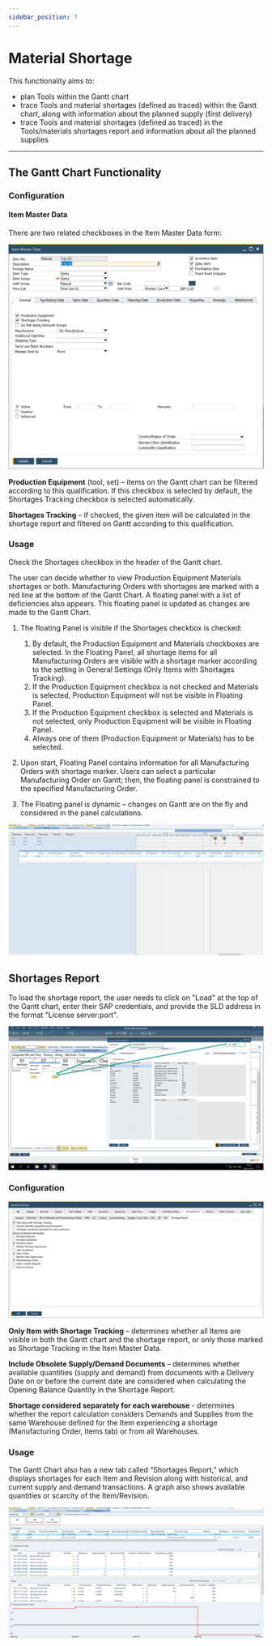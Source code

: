 ```yaml
---
sidebar_position: 7
---
```


# Material Shortage

This functionality aims to:

- plan Tools within the Gantt chart
- trace Tools and material shortages (defined as traced) within the Gantt chart, along with information about the planned supply (first delivery)
- trace Tools and material shortages (defined as traced) in the Tools/materials shortages report and information about all the planned supplies

---

## The Gantt Chart Functionality

### Configuration

#### Item Master Data

There are two related checkboxes in the Item Master Data form:

![Material shortage Item Master Data](./media/material-shortage/material-shortage-item-master-data.webp)

**Production Equipment** (tool, set) – items on the Gantt chart can be filtered according to this qualification. If this checkbox is selected by default, the Shortages Tracking checkbox is selected automatically.

**Shortages Tracking** – if checked, the given item will be calculated in the shortage report and filtered on Gantt according to this qualification.

### Usage

Check the Shortages checkbox in the header of the Gantt chart.

The user can decide whether to view Production Equipment Materials shortages or both. Manufacturing Orders with shortages are marked with a red line at the bottom of the Gantt Chart. A floating panel with a list of deficiencies also appears. This floating panel is updated as changes are made to the Gantt Chart.

1. The floating Panel is visible if the Shortages checkbox is checked:

    1. By default, the Production Equipment and Materials checkboxes are selected. In the Floating Panel, all shortage items for all Manufacturing Orders are visible with a shortage marker according to the setting in General Settings (Only Items with Shortages Tracking).
    2. If the Production Equipment checkbox is not checked and Materials is selected, Production Equipment will not be visible in Floating Panel.
    3. If the Production Equipment checkbox is selected and Materials is not selected, only Production Equipment will be visible in Floating Panel.
    4. Always one of them (Production Equipment or Materials) has to be selected.
2. Upon start, Floating Panel contains information for all Manufacturing Orders with shortage marker. Users can select a particular Manufacturing Order on Gantt; then, the floating panel is constrained to the specified Manufacturing Order.
3. The Floating panel is dynamic – changes on Gantt are on the fly and considered in the panel calculations.

![Material Shortages Floating Panel](./media/material-shortage/material-shartages-floating-panel.webp)

## Shortages Report

To load the shortage report, the user needs to click on "Load" at the top of the Gantt chart, enter their SAP credentials, and provide the SLD address in the format "License server:port".

![Shortage Report](./media/material-shortage/shortage-report.png)

### Configuration

![General Settings Shortage Report](./media/material-shortage/general-settings-shortage-report.webp)

**Only Item with Shortage Tracking** – determines whether all Items are visible in both the Gantt chart and the shortage report, or only those marked as Shortage Tracking in the Item Master Data.

**Include Obsolete Supply/Demand Documents** – determines whether available quantities (supply and demand) from documents with a Delivery Date on or before the current date are considered when calculating the Opening Balance Quantity in the Shortage Report.

**Shortage considered separately for each warehouse** - determines whether the report calculation considers Demands and Supplies from the same Warehouse defined for the Item experiencing a shortage (Manufacturing Order, Items tab) or from all Warehouses.

### Usage

The Gantt Chart also has a new tab called “Shortages Report,” which displays shortages for each Item and Revision along with historical, and current supply and demand transactions. A graph also shows available quantities or scarcity of the Item/Revision.

![Material Shortages Graph](./media/material-shortage/material-shortages-graph.webp)
